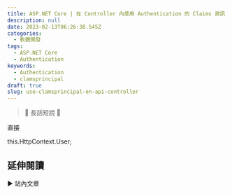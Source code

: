 ```yaml
---
title: ASP.NET Core | 在 Controller 內使用 Authentication 的 Claims 資訊
description: null
date: 2023-02-13T06:26:38.545Z
categories:
  - 軟體開發
tags:
  - ASP.NET Core
  - Authentication
keywords:
  - Authentication
  - clamsprincipal
draft: true
slug: use-clamsprincipal-on-api-controller
---
```


> 🔖 長話短說 🔖
>

<!--more-->

直接

 this.HttpContext.User;


## 延伸閱讀

▶ 站內文章
